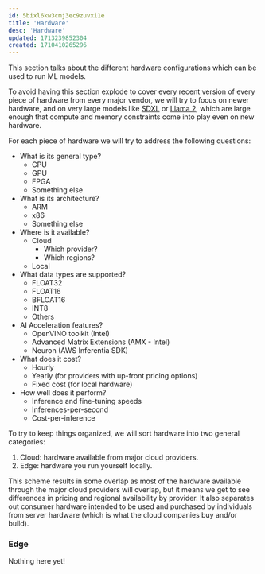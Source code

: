 ```yaml
---
id: 5bixl6kw3cmj3ec9zuvxi1e
title: 'Hardware'
desc: 'Hardware'
updated: 1713239852304
created: 1710410265296
---
```


This section talks about the different hardware configurations which can be used to run ML models. 

To avoid having this section explode to cover every recent version of every piece of hardware from every major vendor, we will try to focus on newer hardware, and on very large models like [SDXL](https://huggingface.co/docs/diffusers/en/using-diffusers/sdxl) or [Llama 2](https://huggingface.co/meta-llama), which are large enough that compute and memory constraints come into play even on new hardware.

For each piece of hardware we will try to address the following questions:

- What is its general type? 
    - CPU
    - GPU
    - FPGA
    - Something else
- What is its architecture? 
    - ARM
    - x86
    - Something else
- Where is it available? 
    - Cloud
        - Which provider?
        - Which regions?
    - Local
- What data types are supported? 
    - FLOAT32
    - FLOAT16
    - BFLOAT16
    - INT8
    - Others
- AI Acceleration features? 
    - OpenVINO toolkit (Intel)
    - Advanced Matrix Extensions (AMX - Intel)
    - Neuron (AWS Inferentia SDK)
- What does it cost?
    - Hourly
    - Yearly (for providers with up-front pricing options)
    - Fixed cost (for local hardware)
- How well does it perform? 
    - Inference and fine-tuning speeds
    - Inferences-per-second
    - Cost-per-inference

To try to keep things organized, we will sort hardware into two general categories:

1. Cloud: hardware available from major cloud providers.
2. Edge: hardware you run yourself locally.

This scheme results in some overlap as most of the hardware available through the major cloud providers will overlap, but it means we get to see differences in pricing and regional availability by provider. It also separates out consumer hardware intended to be used and purchased by individuals from server hardware (which is what the cloud companies buy and/or build). 




### Edge

Nothing here yet!

